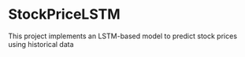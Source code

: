 # StockPriceLSTM
This project implements an LSTM-based model to predict stock prices using historical data

